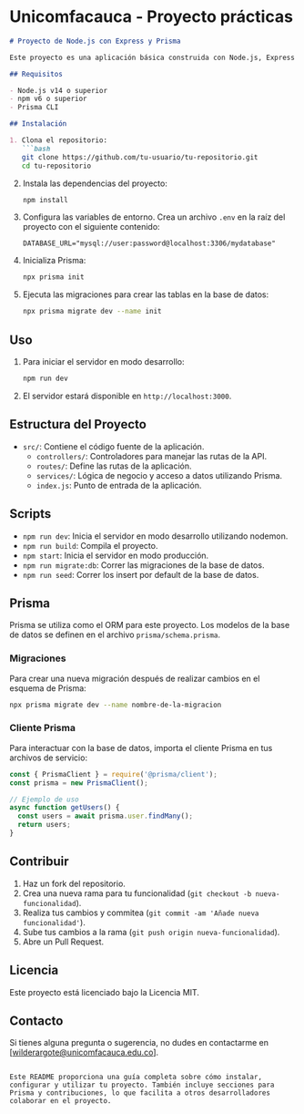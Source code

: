 # Unicomfacauca - Proyecto prácticas

```markdown
# Proyecto de Node.js con Express y Prisma

Este proyecto es una aplicación básica construida con Node.js, Express y Prisma como ORM. El propósito de esta aplicación es servir como plantilla para proyectos futuros que requieran una estructura similar.

## Requisitos

- Node.js v14 o superior
- npm v6 o superior
- Prisma CLI

## Instalación

1. Clona el repositorio:
   ```bash
   git clone https://github.com/tu-usuario/tu-repositorio.git
   cd tu-repositorio
   ```

2. Instala las dependencias del proyecto:
   ```bash
   npm install
   ```

3. Configura las variables de entorno. Crea un archivo `.env` en la raíz del proyecto con el siguiente contenido:
   ```env
   DATABASE_URL="mysql://user:password@localhost:3306/mydatabase"
   ```

4. Inicializa Prisma:
   ```bash
   npx prisma init
   ```

5. Ejecuta las migraciones para crear las tablas en la base de datos:
   ```bash
   npx prisma migrate dev --name init
   ```

## Uso

1. Para iniciar el servidor en modo desarrollo:
   ```bash
   npm run dev
   ```

2. El servidor estará disponible en `http://localhost:3000`.

## Estructura del Proyecto

- `src/`: Contiene el código fuente de la aplicación.
  - `controllers/`: Controladores para manejar las rutas de la API.
  - `routes/`: Define las rutas de la aplicación.
  - `services/`: Lógica de negocio y acceso a datos utilizando Prisma.
  - `index.js`: Punto de entrada de la aplicación.

## Scripts

- `npm run dev`: Inicia el servidor en modo desarrollo utilizando nodemon.
- `npm run build`: Compila el proyecto.
- `npm start`: Inicia el servidor en modo producción.
- `npm run migrate:db`: Correr las migraciones de la base de datos.
- `npm run seed`: Correr los insert por default de la base de datos.

## Prisma

Prisma se utiliza como el ORM para este proyecto. Los modelos de la base de datos se definen en el archivo `prisma/schema.prisma`.

### Migraciones

Para crear una nueva migración después de realizar cambios en el esquema de Prisma:
```bash
npx prisma migrate dev --name nombre-de-la-migracion
```

### Cliente Prisma

Para interactuar con la base de datos, importa el cliente Prisma en tus archivos de servicio:
```javascript
const { PrismaClient } = require('@prisma/client');
const prisma = new PrismaClient();

// Ejemplo de uso
async function getUsers() {
  const users = await prisma.user.findMany();
  return users;
}
```

## Contribuir

1. Haz un fork del repositorio.
2. Crea una nueva rama para tu funcionalidad (`git checkout -b nueva-funcionalidad`).
3. Realiza tus cambios y commitea (`git commit -am 'Añade nueva funcionalidad'`).
4. Sube tus cambios a la rama (`git push origin nueva-funcionalidad`).
5. Abre un Pull Request.

## Licencia

Este proyecto está licenciado bajo la Licencia MIT.

## Contacto

Si tienes alguna pregunta o sugerencia, no dudes en contactarme en [wilderargote@unicomfacauca.edu.co].

```

Este README proporciona una guía completa sobre cómo instalar, configurar y utilizar tu proyecto. También incluye secciones para Prisma y contribuciones, lo que facilita a otros desarrolladores colaborar en el proyecto.
